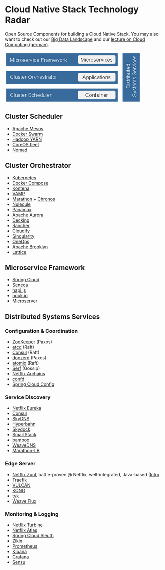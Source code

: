 # Cloud Native Stack Technology Radar

Open Source Components for building a Cloud Native Stack.
You may also want to check out our [Big Data Landscape](https://github.com/qaware/big-data-landscape) and our [lecture on Cloud Computing (german)](https://github.com/adersberger/cloudcomputing).

![Cloud Native Stack Big Picture](cloud-native-stack.png "Cloud Native Stack Big Picture")

## Cluster Scheduler
 * [Apache Mesos](http://mesos.apache.org)
 * [Docker Swarm](https://www.docker.com/products/docker-swarm)
 * [Hadoop YARN](http://hortonworks.com/hadoop/yarn)
 * [CoreOS fleet](https://github.com/coreos/fleet)
 * [Nomad](https://www.nomadproject.io)

## Cluster Orchestrator
 * [Kubernetes](http://kubernetes.io)
 * [Docker Compose](https://docs.docker.com/compose)
 * [Kontena](http://www.kontena.io)
 * [VAMP](http://vamp.io)
 * [Marathon](https://mesosphere.github.io/marathon) + [Chronos](http://mesos.github.io/chronos)
 * [Nulecule](http://www.projectatomic.io/docs/nulecule)
 * [Panamax](http://panamax.io)
 * [Apache Aurora](http://aurora.apache.org)
 * [Decking](http://decking.io)
 * [Rancher](https://github.com/rancher/rancher)
 * [Cloudify](http://getcloudify.org)
 * [Singularity](https://github.com/HubSpot/Singularity)
 * [OneOps](http://www.oneops.com)
 * [Apache Brooklyn](https://brooklyn.apache.org)
 * [Lattice](http://lattice.cf)

## Microservice Framework
 * [Spring Cloud](http://projects.spring.io/spring-cloud)
 * [Seneca](http://senecajs.org)
 * [hapi.js](http://hapijs.com)
 * [hook.io](https://hook.io)
 * [Microserver](https://github.com/aol/micro-server)

## Distributed Systems Services

### Configuration & Coordination
 * [ZooKeeper](https://zookeeper.apache.org) (Paxos)
 * [etcd](https://coreos.com/etcd/docs/latest) (Raft)
 * [Consul](https://www.consul.io) (Raft)
 * [doozerd](https://github.com/ha/doozerd) (Paxos)
 * [atomix](https://github.com/atomix/atomix) (Raft)
 * [Serf](https://www.serfdom.io) (Gossip)
 * [Netflix Archaius](https://github.com/Netflix/archaius)
 * [confd](http://www.confd.io)
 * [Spring Cloud Config](http://cloud.spring.io/spring-cloud-config)
 
### Service Discovery
 * [Netflix Eureka](https://github.com/Netflix/eureka)
 * [Consul](https://www.consul.io)
 * [SkyDNS](https://github.com/skynetservices/skydns)
 * [Hyperbahn](https://github.com/uber/hyperbahn)
 * [Skydock](https://github.com/crosbymichael/skydock)
 * [SmartStack](http://nerds.airbnb.com/smartstack-service-discovery-cloud)
 * [bamboo](https://github.com/QubitProducts/bamboo)
 * [WeaveDNS](http://docs.weave.works/weave/latest_release/weavedns.html)
 * [Marathon-LB](https://github.com/mesosphere/marathon-lb)

### Edge Server
 * [Netflix Zuul](https://github.com/Netflix/zuul), battle-proven @ Netflix, well-integrated, Java-based ([Intro](http://techblog.netflix.com/2013/06/announcing-zuul-edge-service-in-cloud.html)
 * [Traefik](http://traefik.github.io)
 * [VULCAN](http://vulcand.github.io)
 * [KONG](https://getkong.org)
 * [tyk](https://tyk.io)
 * [Weave Flux](https://github.com/weaveworks/flux)

### Monitoring & Logging
 * [Netflix Turbine](https://github.com/Netflix/Turbine)
 * [Netflix Atlas](https://github.com/Netflix/atlas)
 * [Spring Cloud Sleuth](http://cloud.spring.io/spring-cloud-sleuth)
 * [Zikin](https://github.com/openzipkin/zipkin)
 * [Prometheus](https://prometheus.io)
 * [Kibana](https://www.elastic.co/products/kibana)
 * [Grafana](http://grafana.org)
 * [Sensu](https://sensuapp.org)
